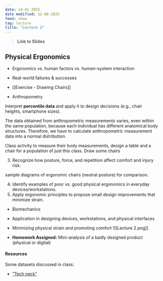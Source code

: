 ```yaml
---
date: 14-01-2025
date modified: 12-06-2025
feed: show
tag: lecture
title: "Lecture 2"
---
```


> **Link to Slides**

## Physical Ergonomics

- Ergonomics vs. human factors vs. human–system interaction
- Real-world failures & successes
- [[Exercise - Drawing Chairs]]


- Anthropometry

Interpret **percentile data** and apply it to design decisions (e.g., chair heights, smartphone sizes).

The data obtained from anthropometric measurements varies, even within the same population, because each individual has different anatomical body structures. Therefore, we have to calculate anthropometric measurement data into a normal distribution.

Class activity to measure their body measurements, design a table and a chair for a population of just this class. Draw some chairs

3. Recognize how posture, force, and repetition affect comfort and injury risk.

sample diagrams of ergonomic chairs (neutral posture) for comparison.

4. Identify examples of poor vs. good physical ergonomics in everyday devices/workstations.
5. Apply ergonomic principles to propose small design improvements that minimize strain.

- Biomechanics
- Application in designing devices, workstations, and physical interfaces
- Minimizing physical strain and promoting comfort
![[Lecture 2.png]]


- **Homework Assigned:** Mini-analysis of a badly designed product (physical or digital)
#### Resources

Some datasets discussed in class:

- ["Tech neck"](https://www.mayoclinichealthsystem.org/hometown-health/speaking-of-health/effect-of-technology-on-your-neck)

